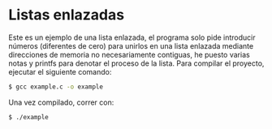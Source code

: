 # Listas enlazadas
Este es un ejemplo de una lista enlazada, el programa solo pide introducir números (diferentes de cero) para unirlos en una lista enlazada mediante direcciones de memoria no necesariamente contiguas, he puesto varias notas y printfs para denotar el proceso de la lista. Para compilar el proyecto, ejecutar el siguiente comando:
```bash
$ gcc example.c -o example
```
Una vez compilado, correr con:
```bash
$ ./example
```
